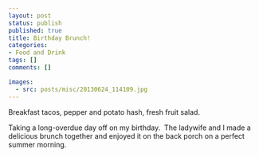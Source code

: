```yaml
---
layout: post
status: publish
published: true
title: Birthday Brunch!
categories:
- Food and Drink
tags: []
comments: []

images:
  - src: posts/misc/20130624_114109.jpg
---
```


<p class="quiet">Breakfast tacos, pepper and potato hash, fresh fruit salad.</p>

Taking a long-overdue day off on my birthday. &nbsp;The ladywife and I made a delicious brunch together and enjoyed it on the back porch on a perfect summer morning.

